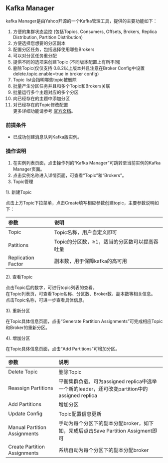 ## Kafka Manager
kafka Manager是由Yahoo开源的一个Kafka管理工具，提供的主要功能如下：</br>
1. 方便的集群状态监控 (包括Topics, Consumers, Offsets, Brokers, Replica Distribution, Partition Distribution)</br>
2. 方便选择您想要的分区副本</br>
3. 配置分区任务，包括选择使用哪些Brokers</br>
4. 可以对分区任务重分配</br>
5. 提供不同的选项来创建Topic (不同版本配置上有所不同)</br>
6. 删除Topic(仅仅支持 0.8.2以上版本并且注意在Broker Config中设置delete.topic.enable=true in broker config)</br>
7. Topic list会指明哪些topic被删除 </br>
8. 批量产生分区任务并且和多个Topic和Brokers关联</br>
9. 批量运行多个主题对应的多个分区</br>
10. 向已经存在的主题中添加分区</br>
11. 对已经存在的Topic修改配置</br>
更多详细功能请参考 [官方文档](https://github.com/yahoo/kafka-manager)。</br>

### 前提条件
- 已成功创建消息队列Kafka版实例。</br>

### 操作说明
1. 在实例列表页面，点击操作列的“Kafka Manager”可跳转至当前实例的Kafka Manager页面。</br>
2. 点击实例名称进入详情页面，可查看“Topic”和“Brokers”。</br>
3. Topic管理</br>

1). 新建Topic</br>

点击上方Topic下拉菜单，点击Create填写相应参数创建topic，主要参数说明如下：</br>

|参数|说明 
:--|:---
|Topic |Topic名称，用户自定义即可
|Patitions |Topic的分区数，≥1，适当的分区数可以提高吞吐量
|Replication Factor |副本数，用于保障kafka的高可用

2). 查看Topic</br>

点击Topic后的数字，可进行topic列表的查看。</br>
在Topic列表页，可查看Topic名称、分区数、Broker数、副本数等相关信息。</br>
点击Topic名称，可进一步查看具体信息。</br>

3). 重新分区

在Topic具体信息页面，点击“Generate Partition Assignments”可完成相应Topic和Broker的重新分区。

4). 增加分区

在Topic具体信息页面，点击“Add Partitions”可增加分区。

|参数|说明 
:--|:---
|Delete Topic|删除Topic
|Reassign Partitions |平衡集群负载，可为assigned replica中选举一个新的leader，还可改变partition中的assigned replica
|Add Partitions |增加分区
|Update Config |Topic配置信息更新
|Manual Partition Assignments |手动为每个分区下的副本分配broker，如下如，完成后点击Save Partition Assigment即可
|Create Partition Assignments |系统自动为每个分区下的副本分配broker
